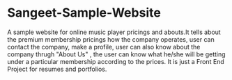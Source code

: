 # Sangeet-Sample-Website
A sample website for online music player pricings and abouts.It tells about the premium membership pricings how the company operates, 
user can contact the company, make a profile, user can also know about the company thrugh "About Us" , the user can know what he/she will be getting
under a particular membership according to the prices. It is just a Front End Project for resumes and portfolios.

